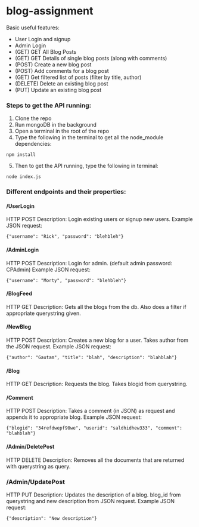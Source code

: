 # blog-assignment

Basic useful features:
* User Login and signup
* Admin Login
* (GET) GET All Blog Posts
* (GET) GET Details of single blog posts (along with comments)
* (POST) Create a new blog post
* (POST) Add comments for a blog post
* (GET) Get filtered list of posts (filter by title, author)
* (DELETE) Delete an existing blog post
* (PUT) Update an existing blog post

### Steps to get the API running: 
	
1. Clone the repo
2. Run mongoDB in the background
3. Open a terminal in the root of the repo
4. Type the following in the terminal to get all the node_module dependencies:
```
npm install
```
5. Then to get the API running, type the following in terminal: 
```	
node index.js
```

### Different endpoints and their properties: 

#### /UserLogin
HTTP POST
Description: Login existing users or signup new users.
Example JSON request: 
```
{"username": "Rick", "password": "blehbleh"}
```

#### /AdminLogin
HTTP POST
Description: Login for admin. (default admin password: CPAdmin)
Example JSON request:
```
{"username": "Morty", "password": "blehbleh"}
```
#### /BlogFeed
HTTP GET
Description: Gets all the blogs from the db. Also does a filter if appropriate querystring given.
#### /NewBlog
HTTP POST
Description: Creates a new blog for a user. Takes author from the JSON request.
Example JSON request: 
```
{"author": "Gautam", "title": "blah", "description": "blahblah"}
```
#### /Blog
HTTP GET
Description: Requests the blog. Takes blogid from querystring.
#### /Comment
HTTP POST
Description: Takes a comment (in JSON) as request and appends it to appropriate blog.
Example JSON request:
```
{"blogid": "34refdwepf90we", "userid": "saldhidhew333", "comment": "blahblah"}
```
#### /Admin/DeletePost
HTTP DELETE
Description: Removes all the documents that are returned with querystring as query.
### /Admin/UpdatePost
HTTP PUT
Description: Updates the description of a blog. blog_id from querystring and new description from JSON request.
Example JSON request:
```
{"description": "New description"}
```
